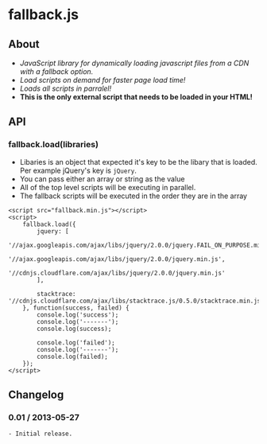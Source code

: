 fallback.js
===========


## About
* _JavaScript library for dynamically loading javascript files from a CDN with a fallback option._
* _Load scripts on demand for faster page load time!_
* _Loads all scripts in parralel!_
* __This is the only external script that needs to be loaded in your HTML!__


## API
### fallback.load(libraries)
- Libaries is an object that expected it's key to be the libary that is loaded. Per example jQuery's key is `jQuery`.
- You can pass either an array or string as the value 
- All of the top level scripts will be executing in parallel.
- The fallback scripts will be executed in the order they are in the array


```
<script src="fallback.min.js"></script>
<script>
	fallback.load({
		jquery: [
			'//ajax.googleapis.com/ajax/libs/jquery/2.0.0/jquery.FAIL_ON_PURPOSE.min.js',
			'//ajax.googleapis.com/ajax/libs/jquery/2.0.0/jquery.min.js',
			'//cdnjs.cloudflare.com/ajax/libs/jquery/2.0.0/jquery.min.js'
		],

		stacktrace: '//cdnjs.cloudflare.com/ajax/libs/stacktrace.js/0.5.0/stacktrace.min.js'
	}, function(success, failed) {
		console.log('success');
		console.log('-------');
		console.log(success);

		console.log('failed');
		console.log('-------');
		console.log(failed);
	});
</script>
```


## Changelog
### 0.01 / 2013-05-27
	- Initial release.